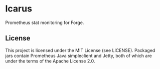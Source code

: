 # Icarus
Prometheus stat monitoring for Forge.

## License
This project is licensed under the MIT License (see LICENSE). Packaged jars contain Prometheus Java simpleclient and Jetty, both of which are under the terms of the Apache License 2.0.